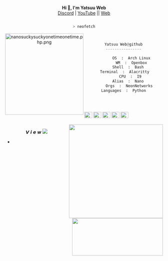 <p align='center'>
  <b>Hi 👋, I'm Yatsuu Web</b><br>
  <a href="https://discord.gg/HYCG85qyJE">Discord</a> |
  <a href="https://www.youtube.com/channel/UCzB_8wDO6PXE9F_jGzCndHg">YouTube</a> ||
  <a href="https://yatsuuweb.000webhostapp.com/">Web</a>
</p>

<center>

<p align="middle">

```bash

> neofetch

```
<img src="https://cdn.discordapp.com/attachments/929390080425066557/947272777918992434/anonymous-hacker.gif" align="left" src="https://i.pinimg.com/originals/96/a0/fc/96a0fce84427fedab035cc02f68332a3.jpg" alt="nanosuckysuckyonetimeonetime.php.png" width="250" height="260">

```py


Yatsuu Web@github
----------------

       OS  :  Arch Linux
       WM  :  Openbox
    Shell  :  Bash
 Terminal  :  Alacritty
      CPU  :  I9
    Alias  :  Nano
     Orgs  :  NeonNetworks
Languages  :  Python

  
```
<p align="left">
  &nbsp; &nbsp; &nbsp; &nbsp; &nbsp;&nbsp; &nbsp; &nbsp; &nbsp; &nbsp;&nbsp; &nbsp; &nbsp; &nbsp; &nbsp; &nbsp; &nbsp; &nbsp; &nbsp; &nbsp; &nbsp;&nbsp; &nbsp; &nbsp; &nbsp; &nbsp;&nbsp; &nbsp; &nbsp; &nbsp; &nbsp;
  <a target="_blank" rel="noopener noreferrer" href="https://camo.githubusercontent.com/bfd75ee3cb7e6f9bd22afee032df4b11489b5b579bdaf204478880d03acb8193/68747470733a2f2f7669612e706c616365686f6c6465722e636f6d2f31352f4646464630302f3030303030303f746578743d2b"><img alt="#474342" src="https://camo.githubusercontent.com/bfd75ee3cb7e6f9bd22afee032df4b11489b5b579bdaf204478880d03acb8193/68747470733a2f2f7669612e706c616365686f6c6465722e636f6d2f31352f4646464630302f3030303030303f746578743d2b" width="25" height="20" data-canonical-src="https://via.placeholder.com/15/FFFF00/000000?text=+" style="max-width: 100%;"></a>
  <a target="_blank" rel="noopener noreferrer" href="https://camo.githubusercontent.com/d59c300ac5266e17c7eb4dc41f4623e9e5ce1d0bd599cbec7deebcd96f958632/68747470733a2f2f7669612e706c616365686f6c6465722e636f6d2f31352f3030303030302f3030303030303f746578743d2b"><img alt="#fbedf6"
  src="https://camo.githubusercontent.com/d59c300ac5266e17c7eb4dc41f4623e9e5ce1d0bd599cbec7deebcd96f958632/68747470733a2f2f7669612e706c616365686f6c6465722e636f6d2f31352f3030303030302f3030303030303f746578743d2b" width="25" height="20" data-canonical-src="https://via.placeholder.com/15/000000/000000?text=+" style="max-width: 100%;"></a>
  <a target="_blank" rel="noopener noreferrer" href="https://camo.githubusercontent.com/713b5679a7c6da2080de0b873ae6942a0d37bbaf7440991fa2f8382980908dcc/68747470733a2f2f7669612e706c616365686f6c6465722e636f6d2f31352f4144443845362f3030303030303f746578743d2b"><img alt="#c9594d" src="https://camo.githubusercontent.com/713b5679a7c6da2080de0b873ae6942a0d37bbaf7440991fa2f8382980908dcc/68747470733a2f2f7669612e706c616365686f6c6465722e636f6d2f31352f4144443845362f3030303030303f746578743d2b" width="25" height="20" data-canonical-src="https://via.placeholder.com/15/ADD8E6/000000?text=+" style="max-width: 100%;"></a>
  <a target="_blank" rel="noopener noreferrer" href="https://camo.githubusercontent.com/577225d1ecf238e18e0059c0e1a87c6fa9292e1de94283069aecaeef4054ec20/68747470733a2f2f7669612e706c616365686f6c6465722e636f6d2f31352f4646464646462f3030303030303f746578743d2b"><img alt="#f8b9b2" src="https://camo.githubusercontent.com/577225d1ecf238e18e0059c0e1a87c6fa9292e1de94283069aecaeef4054ec20/68747470733a2f2f7669612e706c616365686f6c6465722e636f6d2f31352f4646464646462f3030303030303f746578743d2b" width="25" height="20" data-canonical-src="https://via.placeholder.com/15/FFFFFF/000000?text=+" style="max-width: 100%;"></a>
  <a target="_blank" rel="noopener noreferrer" href="https://camo.githubusercontent.com/22947a24440bd4083764b6b4af259d5afdf334fc6b8ed9a548fb7d9c033c6fa1/68747470733a2f2f7669612e706c616365686f6c6465722e636f6d2f31352f3830303038302f3030303030303f746578743d2b"><img alt="#f8b9b2" src="https://camo.githubusercontent.com/22947a24440bd4083764b6b4af259d5afdf334fc6b8ed9a548fb7d9c033c6fa1/68747470733a2f2f7669612e706c616365686f6c6465722e636f6d2f31352f3830303038302f3030303030303f746578743d2b" width="25" height="20" data-canonical-src="https://via.placeholder.com/15/800080/000000?text=+" style="max-width: 100%;"></a>
	<a target="_blank" rel="noopener noreferrer" href="><img src="" width="110" height="20" data-canonical-src="https://komarev.com/ghpvc/?username=psauxx&amp;style=flat-square" style="max-width: 100%;"></a><br><br>
	<a target="_blank" rel="noopener noreferrer" href="https://camo.githubusercontent.com/1991a9017c23f792e49a94abd3fa6dc3a92f38f6477b01807483f2016ef80780/68747470733a2f2f6769746875622d726561646d652d73746174732e76657263656c2e6170702f6170693f757365726e616d653d7073617578782673686f775f69636f6e733d74727565267468656d653d7261646963616c"><img align="right" width="300" src="https://github-readme-stats.vercel.app/api?username=yatsuuWeb&theme=midnight-purple&show_icons=true" data-canonical-src="https://github-readme-stats.vercel.app/api?username=psauxx&amp;show_icons=true&amp;theme=radical" style="max-width: 100%;"></a>
	<a target="_blank" rel="noopener noreferrer" href="https://camo.githubusercontent.com/b37763484b6fe8435681d1011c6363bdb5d75bb56c214693e4a5a12d952a7cdc/68747470733a2f2f6769746875622d726561646d652d73746174732d65696768742d74686574612e76657263656c2e6170702f6170692f746f702d6c616e67732f3f757365726e616d653d707361757878267468656d653d7261646963616c266c61796f75743d636f6d70616374266578636c7564655f6c616e673d6a6176612b72"><img width="290" height="120" align="right" src="https://github-readme-stats.vercel.app/api/top-langs?username=yatsuuWeb&amp;show_icons=true&amp;locale=en&amp;theme=midnight-purple" data-canonical-src="https://github-readme-stats-eight-theta.vercel.app/api/top-langs/?username=psauxx&amp;theme=radical&amp;layout=compact&amp;exclude_lang=java+r" style="max-width: 100%;"></a> 
</p>
𝙑 𝙞 𝙚 𝙬
<img src="https://profile-counter.glitch.me/%7BKyotoWebt%7D/count.svg" style="max-width: 100%;">






- <p align="center"><img align="center" alt="yatsuu Web" src="

-----------------

<!---
Yatsuu Web is a ✨ special ✨ repository because its `README.md` (this file) appears on your GitHub profile.
You can click the Preview link to take a look at your changes.
--->
